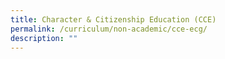 ```yaml
---
title: Character & Citizenship Education (CCE)
permalink: /curriculum/non-academic/cce-ecg/
description: ""
---
```


